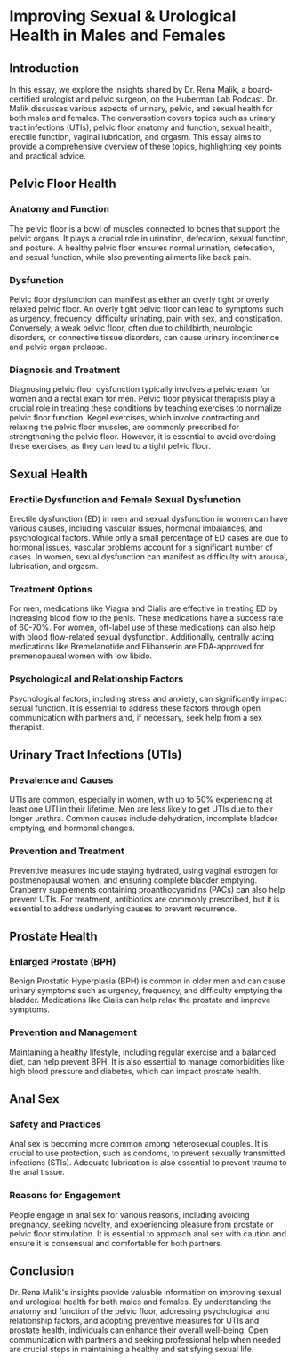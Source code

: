 # Improving Sexual & Urological Health in Males and Females

## Introduction

In this essay, we explore the insights shared by Dr. Rena Malik, a board-certified urologist and pelvic surgeon, on the Huberman Lab Podcast. Dr. Malik discusses various aspects of urinary, pelvic, and sexual health for both males and females. The conversation covers topics such as urinary tract infections (UTIs), pelvic floor anatomy and function, sexual health, erectile function, vaginal lubrication, and orgasm. This essay aims to provide a comprehensive overview of these topics, highlighting key points and practical advice.

## Pelvic Floor Health

### Anatomy and Function

The pelvic floor is a bowl of muscles connected to bones that support the pelvic organs. It plays a crucial role in urination, defecation, sexual function, and posture. A healthy pelvic floor ensures normal urination, defecation, and sexual function, while also preventing ailments like back pain.

### Dysfunction

Pelvic floor dysfunction can manifest as either an overly tight or overly relaxed pelvic floor. An overly tight pelvic floor can lead to symptoms such as urgency, frequency, difficulty urinating, pain with sex, and constipation. Conversely, a weak pelvic floor, often due to childbirth, neurologic disorders, or connective tissue disorders, can cause urinary incontinence and pelvic organ prolapse.

### Diagnosis and Treatment

Diagnosing pelvic floor dysfunction typically involves a pelvic exam for women and a rectal exam for men. Pelvic floor physical therapists play a crucial role in treating these conditions by teaching exercises to normalize pelvic floor function. Kegel exercises, which involve contracting and relaxing the pelvic floor muscles, are commonly prescribed for strengthening the pelvic floor. However, it is essential to avoid overdoing these exercises, as they can lead to a tight pelvic floor.

## Sexual Health

### Erectile Dysfunction and Female Sexual Dysfunction

Erectile dysfunction (ED) in men and sexual dysfunction in women can have various causes, including vascular issues, hormonal imbalances, and psychological factors. While only a small percentage of ED cases are due to hormonal issues, vascular problems account for a significant number of cases. In women, sexual dysfunction can manifest as difficulty with arousal, lubrication, and orgasm.

### Treatment Options

For men, medications like Viagra and Cialis are effective in treating ED by increasing blood flow to the penis. These medications have a success rate of 60-70%. For women, off-label use of these medications can also help with blood flow-related sexual dysfunction. Additionally, centrally acting medications like Bremelanotide and Flibanserin are FDA-approved for premenopausal women with low libido.

### Psychological and Relationship Factors

Psychological factors, including stress and anxiety, can significantly impact sexual function. It is essential to address these factors through open communication with partners and, if necessary, seek help from a sex therapist.

## Urinary Tract Infections (UTIs)

### Prevalence and Causes

UTIs are common, especially in women, with up to 50% experiencing at least one UTI in their lifetime. Men are less likely to get UTIs due to their longer urethra. Common causes include dehydration, incomplete bladder emptying, and hormonal changes.

### Prevention and Treatment

Preventive measures include staying hydrated, using vaginal estrogen for postmenopausal women, and ensuring complete bladder emptying. Cranberry supplements containing proanthocyanidins (PACs) can also help prevent UTIs. For treatment, antibiotics are commonly prescribed, but it is essential to address underlying causes to prevent recurrence.

## Prostate Health

### Enlarged Prostate (BPH)

Benign Prostatic Hyperplasia (BPH) is common in older men and can cause urinary symptoms such as urgency, frequency, and difficulty emptying the bladder. Medications like Cialis can help relax the prostate and improve symptoms.

### Prevention and Management

Maintaining a healthy lifestyle, including regular exercise and a balanced diet, can help prevent BPH. It is also essential to manage comorbidities like high blood pressure and diabetes, which can impact prostate health.

## Anal Sex

### Safety and Practices

Anal sex is becoming more common among heterosexual couples. It is crucial to use protection, such as condoms, to prevent sexually transmitted infections (STIs). Adequate lubrication is also essential to prevent trauma to the anal tissue.

### Reasons for Engagement

People engage in anal sex for various reasons, including avoiding pregnancy, seeking novelty, and experiencing pleasure from prostate or pelvic floor stimulation. It is essential to approach anal sex with caution and ensure it is consensual and comfortable for both partners.

## Conclusion

Dr. Rena Malik's insights provide valuable information on improving sexual and urological health for both males and females. By understanding the anatomy and function of the pelvic floor, addressing psychological and relationship factors, and adopting preventive measures for UTIs and prostate health, individuals can enhance their overall well-being. Open communication with partners and seeking professional help when needed are crucial steps in maintaining a healthy and satisfying sexual life.